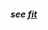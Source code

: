 #### *see [fit](https://github.com/gcassel/Modular-Organization-Terminology/blob/master/terms/fit.md)*
